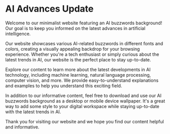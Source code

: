 <!--font:Open Sans-->

# AI Advances Update

Welcome to our minimalist website featuring an AI buzzwords background! Our goal is to keep you informed on the latest advances in artificial intelligence.

Our website showcases various AI-related buzzwords in different fonts and colors, creating a visually appealing backdrop for your browsing experience. Whether you're a tech enthusiast or simply curious about the latest trends in AI, our website is the perfect place to stay up-to-date.

Explore our content to learn more about the latest developments in AI technology, including machine learning, natural language processing, computer vision, and more. We provide easy-to-understand explanations and examples to help you understand this exciting field.

In addition to our informative content, feel free to download and use our AI buzzwords background as a desktop or mobile device wallpaper. It's a great way to add some style to your digital workspace while staying up-to-date with the latest trends in AI.

Thank you for visiting our website and we hope you find our content helpful and informative.

<!--

Write me markdown content of website with wallpaper:

"A minimalist design featuring AI-related buzzwords in different fonts and colors"

The header of the page should not be copy of the text but rather a real content of the website which is using this wallpaper.


---


# AI Buzzwords Wallpaper

Welcome to our website featuring a minimalist design with an AI buzzwords wallpaper! 

Our wallpaper showcases various AI-related buzzwords in different fonts and colors, creating a visually appealing and informative backdrop for your desktop or mobile device. Whether you're a tech enthusiast or simply curious about the latest advancements in artificial intelligence, our wallpaper is sure to catch your eye.

Feel free to download and use our AI buzzwords wallpaper as a background for your computer, tablet, or phone. Stay up-to-date with the latest trends and developments in the world of AI while adding some style to your digital workspace.

Thank you for visiting our website and don't forget to check out our other AI-related content!


---


Heading should not include word "wallpaper". The website should not be about the wallpaper itself, wallpaper is just a related background, rewrite whole content.


---


# AI Buzzwords: Stay Up-to-Date with the Latest Advancements

Welcome to our website featuring a minimalist design with an AI buzzwords background! Our goal is to keep you informed and up-to-date on the latest advancements in artificial intelligence.

Our website showcases various AI-related buzzwords in different fonts and colors, creating a visually appealing and informative backdrop for your browsing experience. Whether you're a tech enthusiast or simply curious about the latest trends in AI, our website is sure to catch your eye.

Explore our content to learn more about the latest developments in AI technology, including machine learning, natural language processing, computer vision, and more. We provide easy-to-understand explanations and examples to help you stay informed and engaged with this exciting field.

In addition to our informative content, feel free to download and use our AI buzzwords background as a desktop or mobile device wallpaper. Add some style to your digital workspace while staying up-to-date with the latest trends in AI.

Thank you for visiting our website and we hope you find our content helpful and informative.


---


Heading is too long, rewrite whole content.


---


# AI Buzzwords: Stay Informed on the Latest Advancements

Welcome to our website featuring a minimalist design with an AI buzzwords background! Our goal is to keep you informed on the latest advancements in artificial intelligence.

Our website showcases various AI-related buzzwords in different fonts and colors, creating a visually appealing backdrop for your browsing experience. Whether you're a tech enthusiast or simply curious about the latest trends in AI, our website is the perfect place to stay up-to-date.

Explore our content to learn more about the latest developments in AI technology, including machine learning, natural language processing, computer vision, and more. We provide easy-to-understand explanations and examples to help you understand this exciting field.

In addition to our informative content, feel free to download and use our AI buzzwords background as a desktop or mobile device wallpaper. It's a great way to add some style to your digital workspace while staying up-to-date with the latest trends in AI.

Thank you for visiting our website and we hope you find our content helpful and informative.


---


Heading is too long, rewrite whole content.


---


# AI Buzzwords: Stay Up-to-Date with the Latest Advances

Welcome to our minimalist website featuring an AI buzzwords background! Our goal is to keep you informed on the latest advances in artificial intelligence.

Our website showcases various AI-related buzzwords in different fonts and colors, creating a visually appealing backdrop for your browsing experience. Whether you're a tech enthusiast or simply curious about the latest trends in AI, our website is the perfect place to stay up-to-date.

Explore our content to learn more about the latest developments in AI technology, including machine learning, natural language processing, computer vision, and more. We provide easy-to-understand explanations and examples to help you understand this exciting field.

In addition to our informative content, feel free to download and use our AI buzzwords background as a desktop or mobile device wallpaper. It's a great way to add some style to your digital workspace while staying up-to-date with the latest trends in AI.

Thank you for visiting our website and we hope you find our content helpful and informative.


---


Write me a Google font which is best fitting for the website.

Pick from the list:
- Lato
- Futura
- Great Vibes
- Orbitron
- Inter
- Playfair Display
- Lobster
- Dancing Script
- IBM Plex Sans
- Raleway
- Open Sans
- Poppins
- Exo 2
- Alegreya
- Roboto
- Barlow Condensed
- Montserrat


Write just the font name nothing else.


---


Open Sans

-->
